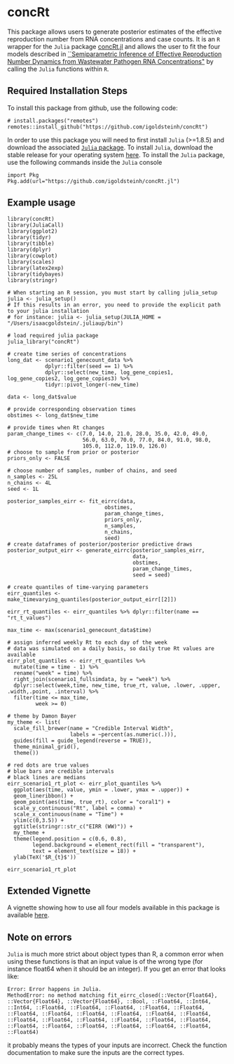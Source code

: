 # concRt
This package allows users to generate posterior estimates of the effective reproduction number from RNA concentrations and case counts. 
It is an `R` wrapper for the `Julia` package [concRt.jl](https://github.com/igoldsteinh/concRt.jl) and allows the user to fit the four models described in [``Semiparametric Inference of Effective Reproduction Number
Dynamics from Wastewater Pathogen RNA Concentrations"](https://arxiv.org/abs/2308.15770) by calling the `Julia` functions within `R`. 

## Required Installation Steps
To install this package from github, use the following code:
```
# install.packages("remotes")
remotes::install_github("https://github.com/igoldsteinh/concRt")
```
In order to use this package you will need to first install `Julia` (>=1.8.5) and download the associated [`Julia` package]("https://github.com/igoldsteinh/concRt.jl").
To install `Julia`, download the stable release for your operating system [here](https://julialang.org/downloads/).
To install the `Julia` package, use the following commands inside the `Julia` console
```
import Pkg
Pkg.add(url="https://github.com/igoldsteinh/concRt.jl")
```

## Example usage
```
library(concRt)
library(JuliaCall)
library(ggplot2)
library(tidyr)
library(tibble)
library(dplyr)
library(cowplot)
library(scales)
library(latex2exp)
library(tidybayes)
library(stringr)

# When starting an R session, you must start by calling julia_setup
julia <- julia_setup()
# If this results in an error, you need to provide the explicit path to your julia installation
# for instance: julia <- julia_setup(JULIA_HOME = "/Users/isaacgoldstein/.juliaup/bin")

# load required julia package 
julia_library("concRt")

# create time series of concentrations
long_dat <- scenario1_genecount_data %>% 
            dplyr::filter(seed == 1) %>% 
            dplyr::select(new_time, log_gene_copies1, log_gene_copies2, log_gene_copies3) %>%             
            tidyr::pivot_longer(-new_time)

data <- long_dat$value

# provide corresponding observation times
obstimes <- long_dat$new_time

# provide times when Rt changes
param_change_times <- c(7.0, 14.0, 21.0, 28.0, 35.0, 42.0, 49.0, 
                        56.0, 63.0, 70.0, 77.0, 84.0, 91.0, 98.0, 
                        105.0, 112.0, 119.0, 126.0)
# choose to sample from prior or posterior
priors_only <- FALSE

# choose number of samples, number of chains, and seed
n_samples <- 25L
n_chains <- 4L
seed <- 1L

posterior_samples_eirr <- fit_eirrc(data, 
                               obstimes, 
                               param_change_times, 
                               priors_only, 
                               n_samples, 
                               n_chains, 
                               seed)
# create dataframes of posterior/posterior predictive draws
posterior_output_eirr <- generate_eirrc(posterior_samples_eirr,
                                        data,
                                        obstimes, 
                                        param_change_times,
                                        seed = seed)

# create quantiles of time-varying parameters
eirr_quantiles <- make_timevarying_quantiles(posterior_output_eirr[[2]])

eirr_rt_quantiles <- eirr_quantiles %>% dplyr::filter(name == "rt_t_values")

max_time <- max(scenario1_genecount_data$time)

# assign inferred weekly Rt to each day of the week
# data was simulated on a daily basis, so daily true Rt values are available
eirr_plot_quantiles <- eirr_rt_quantiles %>%
  mutate(time = time - 1) %>%
  rename("week" = time) %>%
  right_join(scenario1_fullsimdata, by = "week") %>%
  dplyr::select(week,time, new_time, true_rt, value, .lower, .upper, .width,.point, .interval) %>%
  filter(time <= max_time,
         week >= 0)

# theme by Damon Bayer
my_theme <- list(
  scale_fill_brewer(name = "Credible Interval Width",
                    labels = ~percent(as.numeric(.))),
  guides(fill = guide_legend(reverse = TRUE)),
  theme_minimal_grid(),
  theme())

# red dots are true values
# blue bars are credible intervals
# black lines are medians
eirr_scenario1_rt_plot <- eirr_plot_quantiles %>%
  ggplot(aes(time, value, ymin = .lower, ymax = .upper)) +
  geom_lineribbon() +
  geom_point(aes(time, true_rt), color = "coral1") + 
  scale_y_continuous("Rt", label = comma) +
  scale_x_continuous(name = "Time") +
  ylim(c(0,3.5)) +
  ggtitle(stringr::str_c("EIRR (WW)")) +
  my_theme + 
  theme(legend.position = c(0.6, 0.8),
        legend.background = element_rect(fill = "transparent"),
        text = element_text(size = 18)) +
  ylab(TeX('$R_{t}$')) 

eirr_scenario1_rt_plot

```
## Extended Vignette
A vignette showing how to use all four models available in this package is available [here](https://github.com/igoldsteinh/concRt/blob/main/vignettes/test-vignette.Rmd).

## Note on errors
`Julia` is much more strict about object types than R, a common error when using these functions is that an input value is of the wrong type (for instance float64 when it should be an integer). If you get an error that looks like:
```
Error: Error happens in Julia.
MethodError: no method matching fit_eirrc_closed(::Vector{Float64}, ::Vector{Float64}, ::Vector{Float64}, ::Bool, ::Float64, ::Int64, ::Int64, ::Float64, ::Float64, ::Float64, ::Float64, ::Float64, ::Float64, ::Float64, ::Float64, ::Float64, ::Float64, ::Float64, ::Float64, ::Float64, ::Float64, ::Float64, ::Float64, ::Float64, ::Float64, ::Float64, ::Float64, ::Float64, ::Float64, ::Float64, ::Float64)
```
it probably means the types of your inputs are incorrect. Check the function documentation to make sure the inputs are the correct types. 

